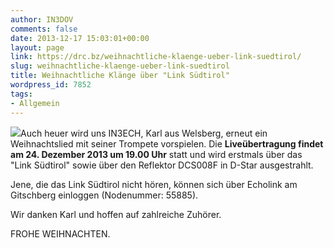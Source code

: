 ```yaml
---
author: IN3DOV
comments: false
date: 2013-12-17 15:03:01+00:00
layout: page
link: https://drc.bz/weihnachtliche-klaenge-ueber-link-suedtirol/
slug: weihnachtliche-klaenge-ueber-link-suedtirol
title: Weihnachtliche Klänge über "Link Südtirol"
wordpress_id: 7852
tags:
- Allgemein
---
```


![](https://drc.bz/wp-content/uploads/2010/12/trompete.jpg)Auch heuer wird uns IN3ECH, Karl aus Welsberg, erneut ein Weihnachtslied mit seiner Trompete vorspielen. Die **Liveübertragung findet am 24. Dezember 2013 um 19.00 Uhr** statt und wird erstmals über das "Link Südtirol" sowie über den Reflektor DCS008F in D-Star ausgestrahlt.

Jene, die das Link Südtirol nicht hören, können sich über Echolink am Gitschberg einloggen (Nodenummer: 55885).

Wir danken Karl und hoffen auf zahlreiche Zuhörer.

FROHE WEIHNACHTEN.




